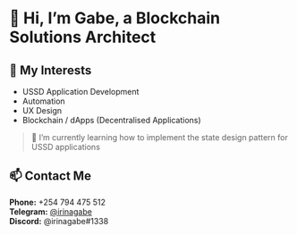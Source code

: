 # 👋 Hi, I’m Gabe, a Blockchain Solutions Architect
  
## 👀 My Interests
  * USSD Application Development
  * Automation
  * UX Design
  * Blockchain / dApps (Decentralised Applications)  
  
> 🌱 I’m currently learning how to implement the state design pattern for USSD applications

## 📫 Contact Me
  **Phone:** +254 794 475 512   
  **Telegram:** [@irinagabe](https://t.me/irinagabe)  
  **Discord:** @irinagabe#1338

<!---
irinagabe/irinagabe is a ✨ special ✨ repository because its `README.md` (this file) appears on your GitHub profile.
You can click the Preview link to take a look at your changes.
--->
